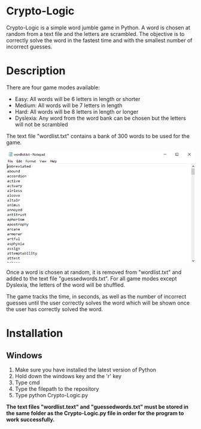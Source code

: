 # Crypto-Logic #

Crypto-Logic is a simple word jumble game in Python. A word is chosen at random from a text file and the letters are scrambled. The objective is to correctly solve the word in the fastest time and with the smallest number of incorrect guesses.

# Description #

There are four game modes available:
* Easy: All words will be 6 letters in length or shorter
* Medium: All words will be 7 letters in length
* Hard: All words will be 8 letters in length or longer
* Dyslexia: Any word from the word bank can be chosen but the letters will not be scrambled

The text file "wordlist.txt" contains a bank of 300 words to be used for the game.

![wordlist.txt](images/wordlist.png)

Once a word is chosen at random, it is removed from "wordlist.txt" and added to the text file "guessedwords.txt". For all game modes except Dyslexia, the letters of the word will be shuffled.

The game tracks the time, in seconds, as well as the number of incorrect guesses until the user correctly solves the word which will be shown once the user has correctly solved the word.

# Installation #
## Windows ##
1. Make sure you have installed the latest version of Python
2. Hold down the windows key and the 'r' key
3. Type cmd
4. Type the filepath to the repository
5. Type python Crypto-Logic.py

**The text files "wordlist.text" and "guessedwords.txt" must be stored in the same folder as the Crypto-Logic.py file in order for the program to work successfully.**
